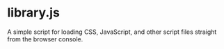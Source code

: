 # library.js
A simple script for loading CSS, JavaScript, and other script files straight from the browser console.